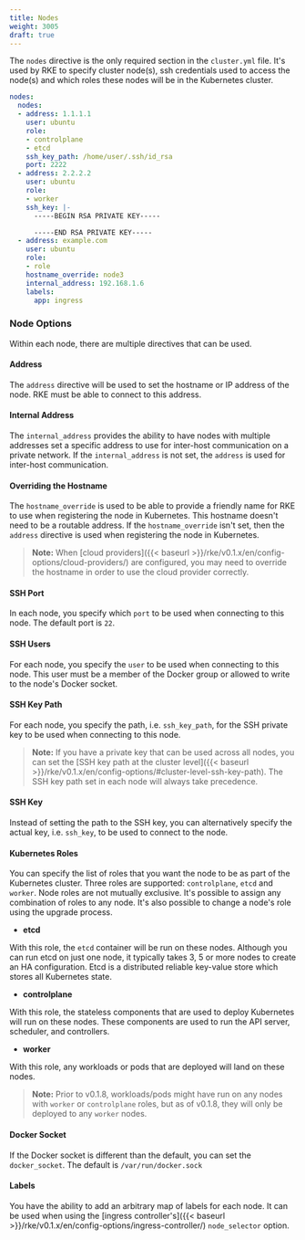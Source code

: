 ```yaml
---
title: Nodes
weight: 3005
draft: true
---
```


The `nodes` directive is the only required section in the `cluster.yml` file. It's used by RKE to specify cluster node(s), ssh credentials used to access the node(s) and which roles these nodes will be in the Kubernetes cluster.

```yaml
nodes:
  nodes:
  - address: 1.1.1.1
    user: ubuntu
    role:
    - controlplane
    - etcd
    ssh_key_path: /home/user/.ssh/id_rsa
    port: 2222
  - address: 2.2.2.2
    user: ubuntu
    role:
    - worker
    ssh_key: |-
      -----BEGIN RSA PRIVATE KEY-----

      -----END RSA PRIVATE KEY-----
  - address: example.com
    user: ubuntu
    role:
    - role
    hostname_override: node3
    internal_address: 192.168.1.6
    labels:
      app: ingress
```

### Node Options

Within each node, there are multiple directives that can be used.

#### Address

The `address` directive will be used to set the hostname or IP address of the node. RKE must be able to connect to this address.

#### Internal Address

The `internal_address` provides the ability to have nodes with multiple addresses set a specific address to use for inter-host communication on a private network. If the `internal_address` is not set, the `address` is used for inter-host communication.

#### Overriding the Hostname

The `hostname_override` is used to be able to provide a friendly name for RKE to use when registering the node in Kubernetes. This hostname doesn't need to be a routable address. If the `hostname_override` isn't set, then the `address` directive is used when registering the node in Kubernetes.

> **Note:** When [cloud providers]({{< baseurl >}}/rke/v0.1.x/en/config-options/cloud-providers/) are configured, you may need to override the hostname in order to use the cloud provider correctly. 

#### SSH Port

In each node, you specify which `port` to be used when connecting to this node. The default port is `22`.

#### SSH Users

For each node, you specify the `user` to be used when connecting to this node. This user must be a member of the Docker group or allowed to write to the node's Docker socket.

#### SSH Key Path

For each node, you specify the path, i.e. `ssh_key_path`, for the SSH private key to be used when connecting to this node.

> **Note:** If you have a private key that can be used across all nodes, you can set the [SSH key path at the cluster level]({{< baseurl >}}/rke/v0.1.x/en/config-options/#cluster-level-ssh-key-path). The SSH key path set in each node will always take precedence.

#### SSH Key

Instead of setting the path to the SSH key, you can alternatively specify the actual key, i.e. `ssh_key`, to be used to connect to the node.

#### Kubernetes Roles

You can specify the list of roles that you want the node to be as part of the Kubernetes cluster. Three roles are supported: `controlplane`, `etcd` and `worker`. Node roles are not mutually exclusive. It's possible to assign any combination of roles to any node. It's also possible to change a node's role using the upgrade process.

* **etcd**

With this role, the `etcd` container will be run on these nodes. Although you can run etcd on just one node, it typically takes 3, 5 or more nodes to create an HA configuration. Etcd is a distributed reliable key-value store which stores all Kubernetes state.

* **controlplane**

With this role, the stateless components that are used to deploy Kubernetes will run on these nodes. These components are used to run the API server, scheduler, and controllers.


* **worker**

With this role, any workloads or pods that are deployed will land on these nodes.

> **Note:** Prior to v0.1.8, workloads/pods might have run on any nodes with `worker` or `controlplane` roles, but as of v0.1.8, they will only be deployed to any `worker` nodes.

#### Docker Socket

If the Docker socket is different than the default, you can set the `docker_socket`. The default is `/var/run/docker.sock`

#### Labels

You have the ability to add an arbitrary map of labels for each node. It can be used when using the [ingress controller's]({{< baseurl >}}/rke/v0.1.x/en/config-options/ingress-controller/) `node_selector` option.









<!-- explain how to set up nodes in yaml with examples and what is required-->
